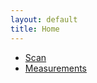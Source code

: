 ```yaml
---
layout: default
title: Home
---
```

- [Scan](./Scan/index.md)
- [Measurements](./Measurements/index.md)


